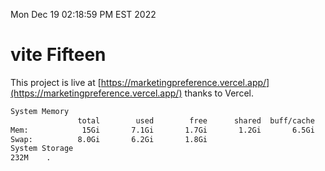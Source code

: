 Mon Dec 19 02:18:59 PM EST 2022

# vite Fifteen


This project is live at [https://marketingpreference.vercel.app/](https://marketingpreference.vercel.app/) thanks to Vercel.

```bash
System Memory
               total        used        free      shared  buff/cache   available
Mem:            15Gi       7.1Gi       1.7Gi       1.2Gi       6.5Gi       6.7Gi
Swap:          8.0Gi       6.2Gi       1.8Gi
System Storage
232M	.
